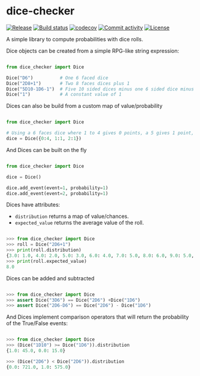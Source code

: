 # dice-checker

[![Release](https://img.shields.io/github/v/release/rguillon/dice-checker)](https://img.shields.io/github/v/release/rguillon/dice-checker)
[![Build status](https://img.shields.io/github/actions/workflow/status/rguillon/dice-checker/ci.yml?branch=main)](https://github.com/rguillon/dice-checker/actions/workflows/ci.yml?query=branch%3Amain)
[![codecov](https://codecov.io/gh/rguillon/dice-checker/branch/main/graph/badge.svg)](https://codecov.io/gh/rguillon/dice-checker)
[![Commit activity](https://img.shields.io/github/commit-activity/m/rguillon/dice-checker)](https://img.shields.io/github/commit-activity/m/rguillon/dice-checker)
[![License](https://img.shields.io/github/license/rguillon/dice-checker)](https://img.shields.io/github/license/rguillon/dice-checker)

A simple library to compute probabilities with dice rolls.


Dice objects can be created from a simple RPG-like string expression:

```python

from dice_checker import Dice

Dice("D6")          # One 6 faced dice
Dice("2D8+1")       # Two 8 faces dices plus 1
Dice("5D10-1D6-1")  # Five 10 sided dices minus one 6 sided dice minus 1
Dice("1")           # A constant value of 1

```

Dices can also be build from a custom map of value/probability

```python

from dice_checker import Dice

# Using a 6 faces dice where 1 to 4 gives 0 points, a 5 gives 1 point, a 6 gives 2 points
dice = Dice({0:4, 1:1, 2:1})


```


And Dices can be built on the fly

```python

from dice_checker import Dice

dice = Dice()

dice.add_event(event=1, probability=1)
dice.add_event(event=2, probability=1)


```

Dices have attributes:
* `distribution` returns a map of value/chances.
* `expected_value` returns the average value of the roll.

```python

>>> from dice_checker import Dice
>>> roll = Dice("2D6+1")
>>> print(roll.distribution)
{3.0: 1.0, 4.0: 2.0, 5.0: 3.0, 6.0: 4.0, 7.0: 5.0, 8.0: 6.0, 9.0: 5.0, 10.0: 4.0, 11.0: 3.0, 12.0: 2.0, 13.0: 1.0}
>>> print(roll.expected_value)
8.0

```

Dices can be added and subtracted

```python

>>> from dice_checker import Dice
>>> assert Dice("3D6") == Dice("2D6") +Dice("1D6")
>>> assert Dice("2D6-D6") == Dice("2D6") - Dice("1D6")

```

And Dices implement comparison operators that will return the probability of the True/False events:


```python

>>> from dice_checker import Dice
>>> (Dice("1D10") >= Dice("1D6")).distribution
{1.0: 45.0, 0.0: 15.0}

>>> (Dice("2D6") < Dice("2D6")).distribution
{0.0: 721.0, 1.0: 575.0}

```
